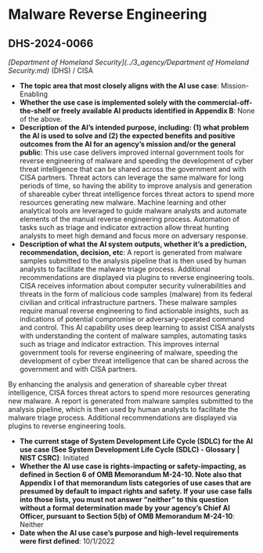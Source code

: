 # Malware Reverse Engineering
## DHS-2024-0066
_[Department of Homeland Security](../3_agency/Department of Homeland Security.md)_ (DHS) / CISA


+ **The topic area that most closely aligns with the AI use case**: Mission-Enabling
+ **Whether the use case is implemented solely with the commercial-off-the-shelf or freely available AI products identified in Appendix B**: None of the above.
+ **Description of the AI’s intended purpose, including: (1) what problem the AI is used to solve and (2) the expected benefits and positive outcomes from the AI for an agency’s mission and/or the general public**: This use case delivers improved internal government tools for reverse engineering of malware and speeding the development of cyber threat intelligence that can be shared across the government and with CISA partners.  Threat actors can leverage the same malware for long periods of time, so having the ability to improve analysis and generation of shareable cyber threat intelligence forces threat actors to spend more resources generating new malware. Machine learning and other analytical tools are leveraged to guide malware analysts and automate elements of the manual reverse engineering process. Automation of tasks such as triage and indicator extraction allow threat hunting analysts to meet high demand and focus more on adversary response.
+ **Description of what the AI system outputs, whether it’s a prediction, recommendation, decision, etc**: A report is generated from malware samples submitted to the analysis pipeline that is then used by human analysts to facilitate the malware triage process. Additional recommendations are displayed via plugins to reverse engineering tools.
CISA receives information about computer security vulnerabilities and threats in the form of malicious code samples (malware) from its federal civilian and critical infrastructure partners. These malware samples require manual reverse engineering to find actionable insights, such as indications of potential compromise or adversary-operated command and control. This AI capability uses deep learning to assist CISA analysts with understanding the content of malware samples, automating tasks such as triage and indicator extraction. This improves internal government tools for reverse engineering of malware, speeding the development of cyber threat intelligence that can be shared across the government and with CISA partners.  

By enhancing the analysis and generation of shareable cyber threat intelligence, CISA forces threat actors to spend more resources generating new malware.  A report is generated from malware samples submitted to the analysis pipeline, which is then used by human analysts to facilitate the malware triage process. Additional recommendations are displayed via plugins to reverse engineering tools. 
+ **The current stage of System Development Life Cycle (SDLC) for the AI use case (See System Development Life Cycle (SDLC) - Glossary | NIST CSRC)**: Initiated
+ **Whether the AI use case is rights-impacting or safety-impacting, as defined in Section 6 of OMB Memorandum M-24-10. Note also that Appendix I of that memorandum lists categories of use cases that are presumed by default to impact rights and safety. If your use case falls into those lists, you must not answer “neither” to this question without a formal determination made by your agency’s Chief AI Officer, pursuant to Section 5(b) of OMB Memorandum M-24-10**: Neither
+ **Date when the AI use case’s purpose and high-level requirements were first defined**: 10/1/2022